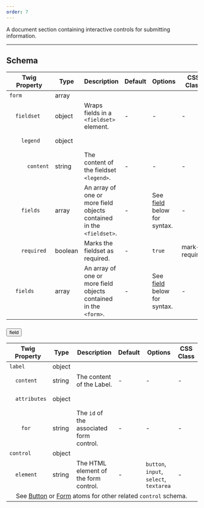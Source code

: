 ```yaml
---
order: 7
---
```

A document section containing interactive controls for submitting information.
___
<h2 class="h3 font-family--sans-serif">Schema</h2>
<table class="table--minimal font-size--xsmall" role="table">
  <thead>
    <tr>
      <th>Twig Property</th>
      <th>Type</th>
      <th class="w-auto">Description</th>
      <th>Default</th>
      <th>Options</th>
      <th>CSS Class</th>
    </tr>
  </thead>
  <tbody>
    <tr>
      <td><code>form</code></td>
      <td>array</td>
      <td colspan="4"></td>
    </tr>
    <tr>
      <td><pre>&nbsp;&nbsp;<code>fieldset</code></pre></td>
      <td>object</td>
      <td>Wraps fields in a <code>&lt;fieldset&gt;</code> element.</td>
      <td>-</td>
      <td>-</td>
      <td>-</td>
    </tr>
    <tr>
      <td><pre>&nbsp;&nbsp;&nbsp;&nbsp;<code>legend</code></pre></td>
      <td>object</td>
      <td colspan="4"></td>
    </tr>
    <tr>
      <td><pre>&nbsp;&nbsp;&nbsp;&nbsp;&nbsp;&nbsp;<code>content</code></pre></td>
      <td>string</td>
      <td>The content of the fieldset <code>&lt;legend&gt;</code>.</td>
      <td>-</td>
      <td>-</td>
      <td>-</td>
    </tr>
    <tr>
      <td><pre>&nbsp;&nbsp;&nbsp;&nbsp;<code>fields</code></pre></td>
      <td>array</td>
      <td>An array of one or more field objects contained in the <code>&lt;fieldset&gt;</code>.</td>
      <td>-</td>
      <td class="text-nowrap">See <a href="#form-field">field</a> below for syntax.</td>
      <td>-</td>
    </tr>
    <tr>
      <td><pre>&nbsp;&nbsp;&nbsp;&nbsp;<code>required</code></pre></td>
      <td>boolean</td>
      <td>Marks the fieldset as required.</td>
      <td>-</td>
      <td class="text-nowrap"><code>true</code></td>
      <td class="text-nowrap">mark-required</td>
    </tr>
    <tr>
      <td><pre>&nbsp;&nbsp;<code>fields</code></pre></td>
      <td>array</td>
      <td>An array of one or more field objects contained in the <code>&lt;form&gt;</code>.</td>
      <td>-</td>
      <td class="text-nowrap">See <a href="#form-field">field</a> below for syntax.</td>
      <td>-</td>
    </tr>
  </tbody>
</table>
<div id="form-schema" class="accordion">
  <div class="accordion-item" id="form-field">
    <div class="o-collapse">
      <h3><button class="btn o-collapse__toggler accordion__toggler form-field__toggler" aria-expanded="false" aria-controls="form-field__collapse" data-bs-toggle="collapse" data-bs-target="#form-field__collapse">field<span class="icon fa-fw fas fa-blank"></span></button></h3>
      <div class="o-collapse__content collapse accordion__content form-field__content bg--charcoal" data-bs-parent="#form-schema" id="form-field__collapse">
        <div class="o-collapse__body o-collapse__body--flush">
          <table class="table--minimal font-size--xsmall">
            <thead>
              <tr>
                <th>Twig Property</th>
                <th>Type</th>
                <th class="w-auto">Description</th>
                <th>Default</th>
                <th>Options</th>
                <th>CSS Class</th>
              </tr>
            </thead>
            <tbody>
              <tr>
                <td><code>label</code></td>
                <td>object</td>
                <td colspan="4"></td>
              </tr>
              <tr>
                <td><pre>&nbsp;&nbsp;<code>content</code></pre></td>
                <td>string</td>
                <td>The content of the Label.</td>
                <td>-</td>
                <td>-</td>
                <td>-</td>
              </tr>
              <tr>
                <td><pre>&nbsp;&nbsp;<code>attributes</code></pre></td>
                <td>object</td>
                <td colspan="4"></td>
              </tr>
              <tr>
                <td>
                  <pre>&nbsp;&nbsp;&nbsp;&nbsp;<code>for</code></pre>
                </td>
                <td>string</td>
                <td>The <code>id</code> of the associated form control.</td>
                <td>-</td>
                <td>-</td>
                <td>-</td>
              </tr>
              <tr>
                <td><code>control</code></td>
                <td>object</td>
                <td colspan="4"></td>
              </tr>
              <tr>
                <td><pre>&nbsp;&nbsp;<code>element</code></pre></td>
                <td>string</td>
                <td>The HTML element of the form control.</td>
                <td>-</td>
                <td class="text-nowrap"><code>button</code>, <code>input</code>, <code>select</code>, <code>textarea</code></td>
                <td>-</td>
              </tr>
              <tr>
                <td colspan="6">&nbsp;&nbsp;&nbsp;&nbsp;See <a href="/patterns/atoms-button/index.html">Button</a> or <a href="/patterns/atoms-form/index.html">Form</a> atoms for other related <code>control</code> schema.</td>
              </tr>
            </tbody>
          </table>
        </div>
      </div>
    </div>
  </div>
</div>